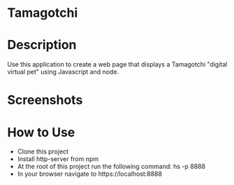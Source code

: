 # Tamagotchi

# Description

Use this application to create a web page that displays a Tamagotchi  "digital virtual pet" using Javascript and node. 

# Screenshots

# How to Use
* Clone this project
* Install http-server from npm
* At the root of this project run the following command: hs -p 8888
* In your browser navigate to https://localhost:8888